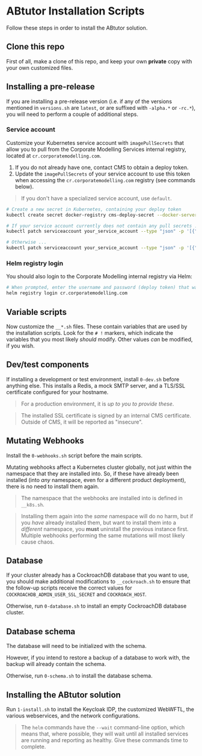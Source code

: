 # ABtutor Installation Scripts

Follow these steps in order to install the ABtutor solution.

## Clone this repo

First of all, make a clone of this repo, and keep your own **private** copy with your own customized files.

## Installing a pre-release

If you are installing a pre-release version (i.e. if any of the versions mentioned in `versions.sh` are `latest`, or are suffixed with `-alpha.*` or `-rc.*`), you will need to perform a couple of additional steps.

### Service account

Customize your Kubernetes service account with `imagePullSecrets` that allow you to pull from the Corporate Modelling Services internal registry, located at `cr.corporatemodelling.com`.

1. If you do not already have one, contact CMS to obtain a deploy token.
2. Update the `imagePullSecrets` of your service account to use this token when accessing the `cr.corporatemodelling.com` registry (see commands below).

> If you don't have a specialized service account, use `default`.

```bash
# Create a new secret in Kubernetes, containing your deploy token
kubectl create secret docker-registry cms-deploy-secret --docker-server=cr.corporatemodelling.com --docker-username=username --docker-password=your_deploy_token

# If your service account currently does not contain any pull secrets ...
kubectl patch serviceaccount your_service_account --type "json" -p '[{"op": "add", "path": "/imagePullSecrets","value": [{"name": "cms-deploy-secret"}]}]'

# Otherwise ...
kubectl patch serviceaccount your_service_account --type "json" -p '[{"op": "add", "path": "/imagePullSecrets/-","value": {"name": "cms-deploy-secret"}}]'
```

### Helm registry login

You should also login to the Corporate Modelling internal registry via Helm:

```bash
# When prompted, enter the username and password (deploy token) that was provided to you.
helm registry login cr.corporatemodelling.com
```

## Variable scripts

Now customize the `__*.sh` files. These contain variables that are used by the installation scripts. Look for the `# !` markers, which indicate the variables that you most likely _should_ modify. Other values _can_ be modified, if you wish.

## Dev/test components

If installing a development or test environment, install `0-dev.sh` before anything else. This installs a Redis, a mock SMTP server, and a TLS/SSL certificate configured for your hostname.

> For a production environment, it is _up to you to provide these_.

> The installed SSL certificate is signed by an internal CMS certificate. Outside of CMS, it will be reported as "insecure".

## Mutating Webhooks

Install the `0-webhooks.sh` script before the main scripts.

Mutating webhooks affect a Kubernetes cluster globally, not just within the namespace that they are installed into. So, if these have already been installed (into _any_ namespace, even for a different product deployment), there is no need to install them again.

> The namespace that the webhooks are installed into is defined in `__k8s.sh`.

> Installing them again into the _same_ namespace will do no harm, but if you _have_ already installed them, but want to install them into a _different_ namespace, you **must** uninstall the previous instance first. Multiple webhooks performing the same mutations will most likely cause chaos.

## Database

If your cluster already has a CockroachDB database that you want to use, you should make additional modifications to `__cockroach.sh` to ensure that the follow-up scripts receive the correct values for `COCKROACHDB_ADMIN_USER_SSL_SECRET` and `COCKROACH_HOST`.

Otherwise, run `0-database.sh` to install an empty CockroachDB database cluster.

## Database schema

The database will need to be initialized with the schema.

However, if you intend to restore a backup of a database to work with, the backup will already contain the schema.

Otherwise, run `0-schema.sh` to install the database schema.

## Installing the ABtutor solution

Run `1-install.sh` to install the Keycloak IDP, the customized WebWFTL, the various webservices, and the network configurations.

> The `helm` commands have the `--wait` command-line option, which means that, where possible, they will wait until all installed services are running and reporting as healthy. Give these commands time to complete.
